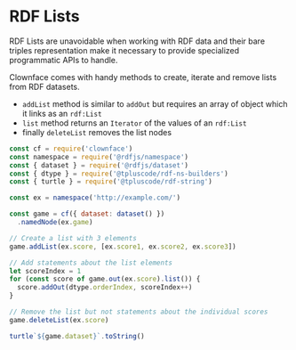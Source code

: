 # RDF Lists

RDF Lists are unavoidable when working with RDF data and their bare triples representation make it necessary to provide specialized programmatic APIs to handle.

Clownface comes with handy methods to create, iterate and remove lists from RDF datasets.

- `addList` method is similar to `addOut` but requires an array of object which it links as an `rdf:List`
- `list` method returns an `Iterator` of the values of an `rdf:List`
- finally `deleteList` removes the list nodes

<run-kit>

```js
const cf = require('clownface')
const namespace = require('@rdfjs/namespace')
const { dataset } = require('@rdfjs/dataset')
const { dtype } = require('@tpluscode/rdf-ns-builders')
const { turtle } = require('@tpluscode/rdf-string')

const ex = namespace('http://example.com/')

const game = cf({ dataset: dataset() })
  .namedNode(ex.game)

// Create a list with 3 elements 
game.addList(ex.score, [ex.score1, ex.score2, ex.score3])

// Add statements about the list elements
let scoreIndex = 1
for (const score of game.out(ex.score).list()) {
  score.addOut(dtype.orderIndex, scoreIndex++)
}

// Remove the list but not statements about the individual scores
game.deleteList(ex.score)

turtle`${game.dataset}`.toString()
```

</run-kit>
